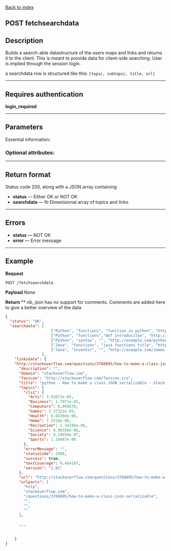[Back to index](api-reference.md)
## POST fetchsearchdata

## Description
Builds a search-able datastructure of the users maps and links and returns it to the client.
This is meant to provide data for client-side searching. User is implied through the
session login.

a searchdata row is structured like this:  ``` [topic, subtopic, title, url] ```
***

## Requires authentication
**login_required**

***

## Parameters
Essential information:


### Optional attributes:

***

## Return format
Status code 200, along with a JSON array containing 
- **status** — Either OK or NOT OK
- **searchdata** — N-Dimenisional array of topics and links.

***

## Errors
- **status** — NOT OK
- **error** — Error message

***

## Example
**Request**

    POST /fetchsearchdata

**Payload**
None


**Return**
** nb, json has no support for comments. Comments are added here to give a better overview of the data
``` json
{
  "status": "OK",
  "searchdata": [ 
                    ["Python", "functions", "function in python", "http://example.com/python-functions"], 
                    ["Python", "functions","def introduciton", "http://example.com/python-use-def"], 
                    ["Python", "syntax", "", "http://example.com/python-syntax"],
                    ["Java", "functions", "java functions title", "http://example.com/java-functions"],
                    ["Java", "inventor", "", "http://example.com/James-gosling"]
                ],
    "linksdata": {
    "http://stackoverflow.com/questions/3768895/how-to-make-a-class-json-serializable": {
      "description": "", 
      "domain": "stackoverflow.com", 
      "favicon": "http://stackoverflow.com/favicon.ico", 
      "title": "python - How to make a class JSON serializable - Stack Overflow", 
      "topics": {
        "cls1": {
          "Arts": 3.93073e-05, 
          "Business": 1.7971e-05, 
          "Computers": 0.999878, 
          "Games": 3.37321e-05, 
          "Health": 6.84366e-06, 
          "Home": 7.5316e-06, 
          "Recreation": 5.34196e-06, 
          "Science": 8.90356e-06, 
          "Society": 8.24659e-07, 
          "Sports": 1.18447e-06
        }, 
        "errorMessage": "", 
        "statusCode": 2000, 
        "success": true, 
        "textCoverage": 0.464187, 
        "version": "1.01"
      }, 
      "url": "http://stackoverflow.com/questions/3768895/how-to-make-a-class-json-serializable", 
      "urlparts": [
        "http", 
        "stackoverflow.com", 
        "/questions/3768895/how-to-make-a-class-json-serializable", 
        "", 
        "", 
        ""
      ],
      
      ...
      
      
    }
}
```


